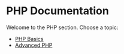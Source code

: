 # PHP Documentation

Welcome to the PHP section. Choose a topic:

- [PHP Basics](./intro.md)
- [Advanced PHP](./advanced.md)
